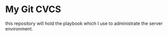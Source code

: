 # My Git CVCS
this repository will hold the playbook which I use to administrate the server environment.

